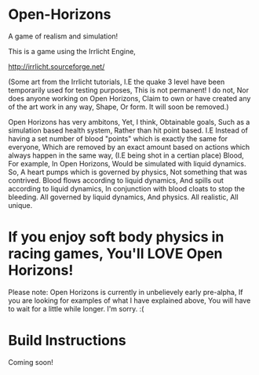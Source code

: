 Open-Horizons
===============

A game of realism and simulation!

This is a game using the Irrlicht Engine,

http://irrlicht.sourceforge.net/

(Some art from the Irrlicht tutorials, I.E the quake 3 level have been temporarily used for testing purposes, This is not permanent! I do not, Nor does anyone working on Open Horizons, Claim to own or have created any of the art work in any way, Shape, Or form. It will soon be removed.) 

Open Horizons has very ambitons, Yet, I think, Obtainable goals, Such as a simulation based health system, Rather than hit point based. I.E Instead of having a set number of blood "points" which is exactly the same for everyone, Which are removed by an exact amount based on actions which always happen in the same way, (I.E being shot in a certian place) Blood, For example, In Open Horizons, Would be simulated with liquid dynamics. So, A heart pumps which is governed by physics, Not something that was contrived. Blood flows according to liquid dynamics, And spills out according to liquid dynamics, In conjunction with blood cloats to stop the bleeding. All governed by liquid dynamics, And physics. All realistic, All unique.

If you enjoy soft body physics in racing games, You'll LOVE Open Horizons!
===============

Please note: Open Horizons is currently in unbelievely early pre-alpha, If you are looking for examples of what I have explained above, You will have to wait for a little while longer. I'm sorry. :(

Build Instructions
===============
Coming soon!
